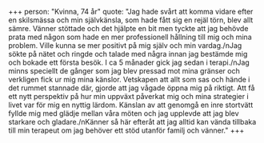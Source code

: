 +++
person: "Kvinna, 74 år"
quote: "Jag hade svårt att komma vidare efter en skilsmässa och min självkänsla, som hade fått sig en rejäl törn, blev allt sämre. Vänner stöttade och det hjälpte en bit men tyckte att jag behövde prata med någon som hade en mer professionell hållning till mig och mina problem. Ville kunna se mer positivt på mig själv och min vardag./nJag sökte på nätet och ringde och talade med några innan jag bestämde mig och bokade ett första besök. I ca 5 månader gick jag sedan i terapi./nJag minns speciellt de gånger som jag blev pressad mot mina gränser och verkligen fick ur mig mina känslor. Vetskapen att allt som sas och hände i det rummet stannade där,  gjorde att jag vågade öppna mig på riktigt. Att få ett nytt perspektiv på  hur min uppväxt påverkat mig och mina strategier i livet var för mig en nyttig lärdom. Känslan av att genomgå en inre stortvätt fyllde mig med glädje mellan våra möten och jag upplevde att jag blev starkare och gladare./nKänner så här efteråt att jag alltid kan vända tillbaka till min terapeut om jag behöver ett stöd utanför familj och vänner."
+++
